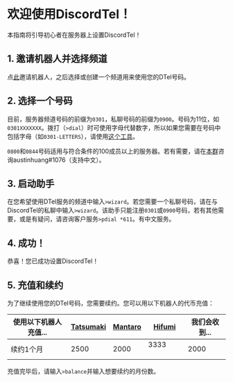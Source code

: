 # 欢迎使用DiscordTel！
本指南将引导初心者在服务器上设置DiscordTel！

## 1. 邀请机器人并选择频道
点[此](https://discordapp.com/oauth2/authorize?client_id=224662505157427200&scope=bot&permissions=84997)邀请机器人，之后选择或创建一个频道用来使用您的DTel号码。

## 2. 选择一个号码
目前，服务器频道号码的前缀为`0301`，私聊号码的前缀为`0900`。号码为11位，如`0301XXXXXXX`。拨打（`>dial`）时可使用字母代替数字，所以如果您需要在号码中包括字母（如`0301-LETTERS`），请使用[这个工具](http://word2number.com/)。

`0800`和`0844`号码适用与符合条件的100成员以上的服务器。若有需要，请在[本群](http://discord.io/dtel)咨询austinhuang#1076（支持中文）。

## 3. 启动助手
在您希望使用DTel服务的频道中输入`>wizard`。若您需要一个私聊号码，请在与DiscordTel的私聊中输入`>wizard`。该助手只能注册`0301`或`0900`号码，若有其他需要，或是有疑问，请咨询客户服务`>pdial *611`。有中文服务。

## 4. 成功！
恭喜！您已成功设置DiscordTel！

## 5. 充值和续约
为了继续使用您的DTel号码，您需要续约。您可以用以下机器人的代币充值：

| 使用以下机器人充值... | [Tatsumaki](http://tatsumaki.xyz) | [Mantaro](https://github.com/Mantaro/MantaroBot) | [Hifumi](http://hifumibot.xyz/) | 我们会收到... |
|-------------------------------------|-----|--------|----------------|--------|
| 续约1个月 | 2500         | 2000 | 3333           | 2000   |

充值完毕后，请输入`>balance`并输入想要续约的月份数。

